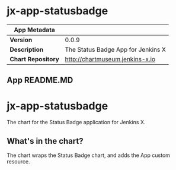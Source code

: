 # jx-app-statusbadge

|App Metadata||
|---|---|
| **Version** | 0.0.9 |
| **Description** | The Status Badge App for Jenkins X |
| **Chart Repository** | http://chartmuseum.jenkins-x.io |

## App README.MD

# jx-app-statusbadge

The chart for the Status Badge application for Jenkins X.

## What's in the chart?

The chart wraps the Status Badge chart, and adds the App custom resource.

